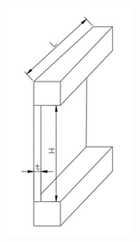 ![image alt](https://github.com/hsuyuwen/normalwall/blob/87c413146a54e71f59b18f6212e8fab5776437c2/%E4%B8%80%E7%8F%AD%E7%89%86.png)
